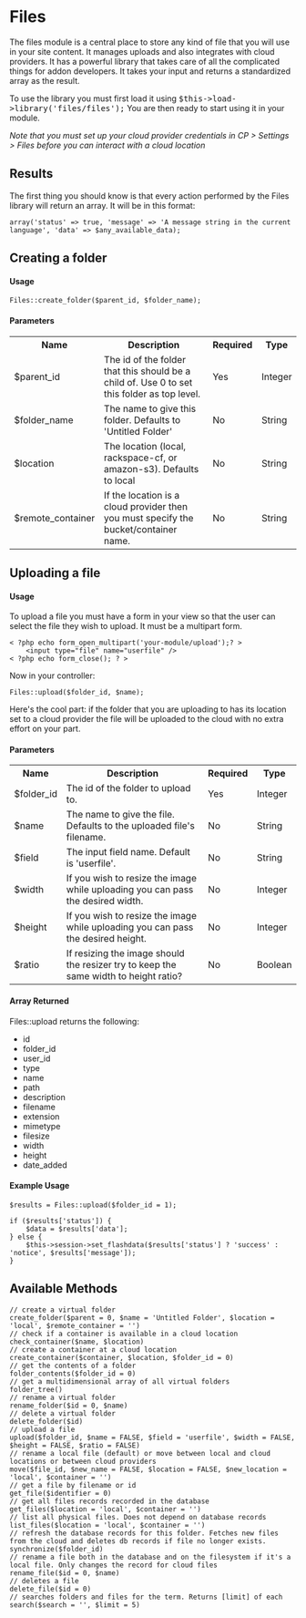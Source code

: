 # Files

The files module is a central place to store any kind of file that you will use in your site content. It manages 
uploads and also integrates with cloud providers. It has a powerful library that takes care of all the 
complicated things for addon developers. It takes your input and returns a standardized array as the result.

To use the library you must first load it using <kbd>$this->load->library('files/files');</kbd> You are then ready to start using it in your module.

*Note that you must set up your cloud provider credentials in CP > Settings > Files before you can interact with a cloud location*

## Results

The first thing you should know is that every action performed by the Files library will return an array. It will be in this format:

	array('status' => true, 'message' => 'A message string in the current language', 'data' => $any_available_data);

## Creating a folder

#### Usage

	Files::create_folder($parent_id, $folder_name);

#### Parameters

<table cellpadding="0" cellspacing="0">
	<tbody>
		<tr>
			<th>Name</th>
			<th>Description</th>
			<th>Required</th>
			<th>Type</th>
		</tr>
		<tr>
			<td>$parent_id</td>
			<td>The id of the folder that this should be a child of. Use 0 to set this folder as top level.</td>
			<td>Yes</td>
			<td>Integer</td>
		</tr>
		<tr>
			<td>$folder_name</td>
			<td>The name to give this folder. Defaults to 'Untitled Folder'</td>
			<td>No</td>
			<td>String</td>
		</tr>
		<tr>
			<td>$location</td>
			<td>The location (local, rackspace-cf, or amazon-s3). Defaults to local</td>
			<td>No</td>
			<td>String</td>
		</tr>
		<tr>
			<td>$remote_container</td>
			<td>If the location is a cloud provider then you must specify the bucket/container name.</td>
			<td>No</td>
			<td>String</td>
		</tr>
	</tbody>
</table>

## Uploading a file

#### Usage

To upload a file you must have a form in your view so that the user can select the file they wish to upload. It must be a multipart form.

	< ?php echo form_open_multipart('your-module/upload');? >
		<input type="file" name="userfile" />
	< ?php echo form_close(); ? >

Now in your controller:

	Files::upload($folder_id, $name);

Here's the cool part: if the folder that you are uploading to has its location set to a cloud provider the 
file will be uploaded to the cloud with no extra effort on your part.

#### Parameters

<table cellpadding="0" cellspacing="0">
	<tbody>
		<tr>
			<th>Name</th>
			<th>Description</th>
			<th>Required</th>
			<th>Type</th>
		</tr>
		<tr>
			<td>$folder_id</td>
			<td>The id of the folder to upload to.</td>
			<td>Yes</td>
			<td>Integer</td>
		</tr>
		<tr>
			<td>$name</td>
			<td>The name to give the file. Defaults to the uploaded file's filename.</td>
			<td>No</td>
			<td>String</td>
		</tr>
		<tr>
			<td>$field</td>
			<td>The input field name. Default is 'userfile'.</td>
			<td>No</td>
			<td>String</td>
		</tr>
		<tr>
			<td>$width</td>
			<td>If you wish to resize the image while uploading you can pass the desired width.</td>
			<td>No</td>
			<td>Integer</td>
		</tr>
		<tr>
			<td>$height</td>
			<td>If you wish to resize the image while uploading you can pass the desired height.</td>
			<td>No</td>
			<td>Integer</td>
		</tr>
		<tr>
			<td>$ratio</td>
			<td>If resizing the image should the resizer try to keep the same width to height ratio?</td>
			<td>No</td>
			<td>Boolean</td>
		</tr>
	</tbody>
</table>

#### Array Returned

Files::upload returns the following:

* id
* folder_id
* user_id
* type
* name
* path
* description
* filename
* extension
* mimetype
* filesize
* width
* height
* date_added

#### Example Usage

	$results = Files::upload($folder_id = 1);
	
	if ($results['status']) {
		$data = $results['data'];
	} else {
		$this->session->set_flashdata($results['status'] ? 'success' : 'notice', $results['message']);
	}


## Available Methods

    // create a virtual folder
    create_folder($parent = 0, $name = 'Untitled Folder', $location = 'local', $remote_container = '')
    // check if a container is available in a cloud location
    check_container($name, $location)
    // create a container at a cloud location
    create_container($container, $location, $folder_id = 0)
    // get the contents of a folder
    folder_contents($folder_id = 0)
    // get a multidimensional array of all virtual folders
    folder_tree()
    // rename a virtual folder
    rename_folder($id = 0, $name)
    // delete a virtual folder
    delete_folder($id)
    // upload a file
    upload($folder_id, $name = FALSE, $field = 'userfile', $width = FALSE, $height = FALSE, $ratio = FALSE)
    // rename a local file (default) or move between local and cloud locations or between cloud providers
    move($file_id, $new_name = FALSE, $location = FALSE, $new_location = 'local', $container = '')
    // get a file by filename or id
    get_file($identifier = 0)
    // get all files records recorded in the database
    get_files($location = 'local', $container = '')
    // list all physical files. Does not depend on database records
    list_files($location = 'local', $container = '')
    // refresh the database records for this folder. Fetches new files from the cloud and deletes db records if file no longer exists.
    synchronize($folder_id)
    // rename a file both in the database and on the filesystem if it's a local file. Only changes the record for cloud files
    rename_file($id = 0, $name)
    // deletes a file 
    delete_file($id = 0)
    // searches folders and files for the term. Returns [limit] of each
    search($search = '', $limit = 5)